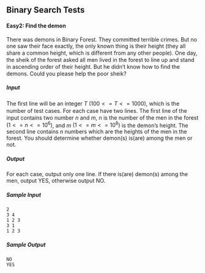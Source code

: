 ## Binary Search Tests 

#### Easy2: Find the demon 

There was demons in Binary Forest. They committed terrible crimes. But no one saw their face exactly, the only known thing is their height (they all share a common height, which is diﬀerent from any other people). One day, the sheik of the forest asked all men lived in the forest to line up and stand in ascending order of their height. But he didn’t know how to ﬁnd the demons. Could you please help the poor sheik?

##### Input 

The ﬁrst line will be an integer $T$ $(100<=T<=1000)$, which is the number of test cases. For each case have two lines. The ﬁrst line of the input contains two number $n$ and $m$, $n$ is the number of the men in the forest $(1 <= n <= 10^6)$, and $m$ $(1 <= m <= 10^8)$ is the demon’s height. The second line contains $n$ numbers which are the heights of the men in the forest. You should determine whether demon(s) is(are) among the men or not.

##### Output 

For each case, output only one line. If there is(are) demon(s) among the men, output YES, otherwise output NO.

##### Sample Input

```
2
3 4
1 2 3
3 1
1 2 3
```

##### Sample Output

```
NO
YES
```

